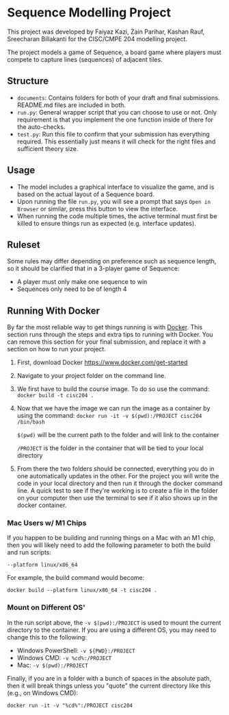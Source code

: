 # Sequence Modelling Project

This project was developed by Faiyaz Kazi, Zain Parihar, Kashan Rauf, Sreecharan Billakanti for the CISC/CMPE 204 modelling project.

The project models a game of Sequence, a board game where players must compete to capture lines (sequences) of adjacent tiles.

## Structure

* `documents`: Contains folders for both of your draft and final submissions. README.md files are included in both.
* `run.py`: General wrapper script that you can choose to use or not. Only requirement is that you implement the one function inside of there for the auto-checks.
* `test.py`: Run this file to confirm that your submission has everything required. This essentially just means it will check for the right files and sufficient theory size.

## Usage

* The model includes a graphical interface to visualize the game, and is based on the actual layout of a Sequence board.
* Upon running the file `run.py`, you will see a prompt that says `Open in Browser` or similar, press this button to view the interface.
* When running the code multiple times, the active terminal must first be killed to ensure things run as expected (e.g. interface updates).

## Ruleset

Some rules may differ depending on preference such as sequence length, so it should be clarified that in a 3-player game of Sequence:
* A player must only make one sequence to win
* Sequences only need to be of length 4

## Running With Docker

By far the most reliable way to get things running is with [Docker](https://www.docker.com). This section runs through the steps and extra tips to running with Docker. You can remove this section for your final submission, and replace it with a section on how to run your project.

1. First, download Docker https://www.docker.com/get-started

2. Navigate to your project folder on the command line.

3. We first have to build the course image. To do so use the command:
`docker build -t cisc204 .`

4. Now that we have the image we can run the image as a container by using the command: `docker run -it -v $(pwd):/PROJECT cisc204 /bin/bash`

    `$(pwd)` will be the current path to the folder and will link to the container

    `/PROJECT` is the folder in the container that will be tied to your local directory

5. From there the two folders should be connected, everything you do in one automatically updates in the other. For the project you will write the code in your local directory and then run it through the docker command line. A quick test to see if they're working is to create a file in the folder on your computer then use the terminal to see if it also shows up in the docker container.

### Mac Users w/ M1 Chips

If you happen to be building and running things on a Mac with an M1 chip, then you will likely need to add the following parameter to both the build and run scripts:

```
--platform linux/x86_64
```

For example, the build command would become:

```
docker build --platform linux/x86_64 -t cisc204 .
```

### Mount on Different OS'

In the run script above, the `-v $(pwd):/PROJECT` is used to mount the current directory to the container. If you are using a different OS, you may need to change this to the following:

- Windows PowerShell: `-v ${PWD}:/PROJECT`
- Windows CMD: `-v %cd%:/PROJECT`
- Mac: `-v $(pwd):/PROJECT`

Finally, if you are in a folder with a bunch of spaces in the absolute path, then it will break things unless you "quote" the current directory like this (e.g., on Windows CMD):

```
docker run -it -v "%cd%":/PROJECT cisc204
```
